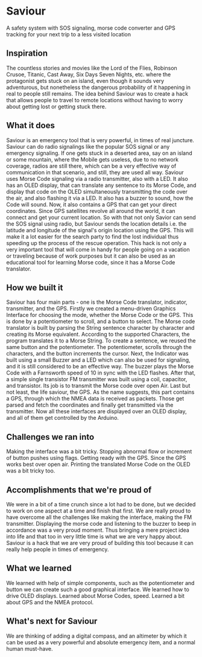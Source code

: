 # Saviour
A safety system with SOS signaling, morse code converter and GPS tracking for your next trip to a less visited location

## Inspiration
The countless stories and movies like the Lord of the Flies, Robinson Crusoe, Titanic, Cast Away, Six Days Seven Nights, etc. where the protagonist gets stuck on an island, even though it sounds very adventurous, but nonetheless the dangerous probability of it happening in real to people still remains. The idea behind Saviour was to create a hack that allows people to travel to remote locations without having to worry about getting lost or getting stuck there. 

## What it does
Saviour is an emergency tool that is very powerful, in times of real juncture. Saviour can do radio signalings like the popular SOS signal or any emergency signaling. If one gets stuck in a deserted area, say on an island or some mountain, where the Mobile gets useless, due to no network coverage, radios are still there, which can be a very effective way of communication in that scenario, and still, they are used all way. 
Saviour uses Morse Code signaling via a radio transmitter, also with a LED. It also has an OLED display, that can translate any sentence to its Morse Code, and display that code on the OLED simultaneously transmitting the code over the air, and also flashing it via a LED. It also has a buzzer to sound, how the Code will sound.
Now, it also contains a GPS that can get your direct coordinates. Since GPS satellites revolve all around the world, it can connect and get your current location. So with that not only Savior can send the SOS signal using radio, but Saviour sends the location details i.e. the latitude and longitude of the signal's origin location using the GPS. This will make it a lot easier for the search party to find the lost individual thus speeding up the process of the rescue operation.
This hack is not only a very important tool that will come in handy for people going on a vacation or traveling because of work purposes but it can also be used as an educational tool for learning Morse code, since it has a Morse Code translator. 

## How we built it
Saviour has four main parts - one is the Morse Code translator, indicator, transmitter, and the GPS.
Firstly we created a menu-driven Graphics Interface for choosing the mode, whether the Morse Code or the GPS. This is done by a potentiometer to scroll, and a button to select.
The Morse code translator is built by parsing the String sentence character by character and creating its Morse equivalent. According to the supported Characters, the program translates it to a Morse String. To create a sentence, we reused the same button and the potentiometer. The potentiometer, scrolls through the characters, and the button increments the cursor.
Next, the Indicator was built using a small Buzzer and a LED which can also be used for signaling, and it is still considered to be an effective way. The buzzer plays the Morse Code with a Farnsworth speed of 10 in sync with the LED flashes. 
After that, a simple single transistor FM transmitter was built using a coil, capacitor, and transistor. Its job is to transmit the Morse code over open Air.
Last but not least, the life saviour, the GPS. As the name suggests, this part contains a GPS, through which the NMEA data is received as packets. Those get parsed and fetch the coordinates and finally get transmitted via the transmitter. 
Now all these interfaces are displayed over an OLED display, and all of them get controlled by the Arduino.

## Challenges we ran into
Making the interface was a bit tricky. Stopping abnormal flow or increment of button pushes using flags. Getting ready with the GPS. Since the GPS works best over open air. Printing the translated Morse Code on the OLED was a bit tricky too. 

## Accomplishments that we're proud of
We were in a bit of a time crunch since a lot had to be done, but we decided to work on one aspect at a time and finish that first. We are really proud to have overcome all the challenges like making the interface, making the FM transmitter. Displaying the morse code and listening to the buzzer to beep in accordance was a very proud moment. Thus bringing a mere project idea into life and that too in very little time is what we are very happy about. Saviour is a hack that we are very proud of building this tool because it can really help people in times of emergency.

## What we learned
We learned with help of simple components, such as the potentiometer and button we can create such a good graphical interface. We learned how to drive OLED displays. Learned about Morse Codes, speed. Learned a bit about GPS and the NMEA protocol. 

## What's next for Saviour
We are thinking of adding a digital compass, and an altimeter by which it can be used as a very powerful and absolute emergency item, and a normal human must-have.
